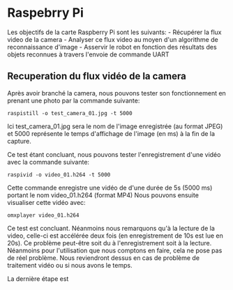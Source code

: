 # Raspebrry Pi

Les objectifs de la carte Raspberry Pi sont les suivants:
	- Récupérer la flux video de la camera 
	- Analyser ce flux video au moyen d'un algorithme de reconnaissance d'image
	- Asservir le robot en fonction des résultats des objets reconnues à travers l'envoie de commande UART

## Recuperation du flux vidéo de la camera

Après avoir branché la camera, nous pouvons tester son fonctionnement en prenant une photo par la commande suivante:
```
raspistill -o test_camera_01.jpg -t 5000
```
Ici test_camera_01.jpg sera le nom de l'image enregistrée (au format JPEG) et 5000 représente le temps d'affichage de l'image (en ms) à la fin de la capture.

Ce test étant concluant, nous pouvons tester l'enregistrement d'une vidéo avec la commande suivante:
```
raspivid -o video_01.h264 -t 5000
```
Cette commande enregistre une vidéo de d'une durée de 5s (5000 ms) portant le nom video_01.h264 (format MP4)
Nous pouvons ensuite visualiser cette vidéo avec:
```
omxplayer video_01.h264
```

Ce test est concluant. Néanmoins nous remarquons qu'à la lecture de la video, celle-ci est accélérée deux fois (en enregistrement de 10s est lue en 20s). Ce problème peut-être soit du à l'enregistrement soit à la lecture. Néanmoins pour l'utilisation que nous comptons en faire, cela ne pose pas de réel problème. Nous reviendront dessus en cas de problème de traitement vidéo ou si nous avons le temps.

La dernière étape est 
